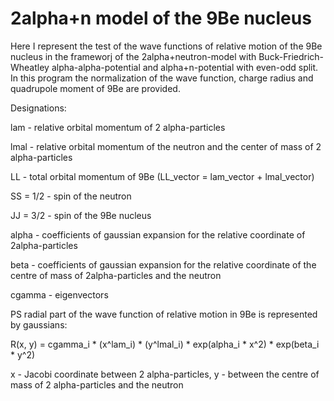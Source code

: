 # 2alpha+n model of the 9Be nucleus
Here I represent the test of the wave functions of relative motion of the 9Be nucleus in the frameworj of the 2alpha+neutron-model with Buck-Friedrich-Wheatley alpha-alpha-potential and alpha+n-potential with even-odd split. In this program the normalization of the wave function, charge radius and quadrupole moment of 9Be are provided.

Designations: 

lam - relative orbital momentum of 2 alpha-particles

lmal - relative orbital momentum of the neutron and the center of mass of 2 alpha-particles
              
LL - total orbital momentum of 9Be (LL_vector = lam_vector + lmal_vector)

SS = 1/2 - spin of the neutron

JJ = 3/2 - spin of the 9Be nucleus

alpha - coefficients of gaussian expansion for the relative coordinate of 2alpha-particles

beta - coefficients of gaussian expansion for the relative coordinate of the centre of mass of 2alpha-particles and the neutron

cgamma - eigenvectors

PS radial part of the wave function of relative motion in 9Be is represented by gaussians: 

R(x, y) = cgamma_i * (x^lam_i) * (y^lmal_i) * exp(alpha_i * x^2) * exp(beta_i * y^2)

x - Jacobi coordinate between 2 alpha-particles, y - between the centre of mass of 2 alpha-particles and the neutron
